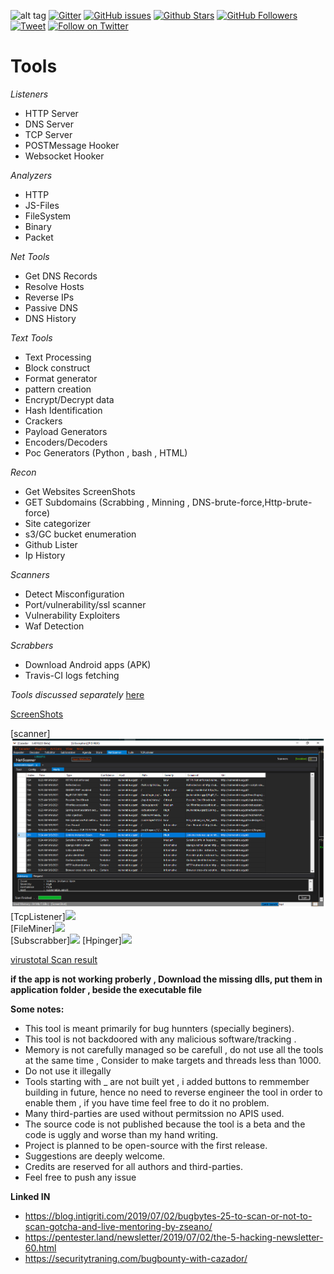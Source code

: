 
![alt tag](https://github.com/YasserGersy/cazador_unr/blob/master/imgs/cazador.png?raw=true)
[![Gitter](https://badges.gitter.im/cazadorapp/community.svg)](https://gitter.im/cazadorapp/community?utm_source=badge&utm_medium=badge&utm_campaign=pr-badge)
[![GitHub issues](https://img.shields.io/github/issues/YasserGersy/cazador_unr.svg)](https://github.com/YasserGersy/cazador_unr/issues) 
[![Github Stars](https://img.shields.io/github/stars/YasserGersy/cazador_unr.svg?style=social&label=Stars)](https://github.com/YasserGersy/cazador_unr/) 
[![GitHub Followers](https://img.shields.io/github/followers/YasserGersy.svg?style=social&label=Follow)](https://github.com/YasserGersy/cazador_unr/)
[![Tweet](https://img.shields.io/twitter/url/http/YasserGersy.svg?style=social)](https://twitter.com/intent/tweet?original_referer=https%3A%2F%2Fdeveloper.twitter.com%2Fen%2Fdocs%2Ftwitter-for-websites%2Ftweet-button%2Foverview&ref_src=twsrc%5Etfw&text=Cazador%20-%20Automated%20Pentest%20Recon%20Scanner&tw_p=tweetbutton&url=https%3A%2F%2Fgithub.com%2FYasserGersy%2Fcazador_unr)
[![Follow on Twitter](https://img.shields.io/twitter/follow/YasserGersy.svg?style=social&label=Follow)](https://twitter.com/intent/follow?screen_name=YasserGersy)


 


# Tools

*Listeners*
- HTTP Server
- DNS Server
- TCP Server
- POSTMessage Hooker
- Websocket Hooker

*Analyzers*
- HTTP
- JS-Files
- FileSystem
- Binary
- Packet

*Net Tools*
- Get DNS Records
- Resolve Hosts
- Reverse IPs
- Passive DNS
- DNS History 

*Text Tools*
- Text Processing 
- Block construct
- Format generator
- pattern creation
- Encrypt/Decrypt data
- Hash Identification
- Crackers
- Payload Generators
- Encoders/Decoders
- Poc Generators (Python , bash , HTML)

*Recon*
- Get Websites ScreenShots
- GET Subdomains (Scrabbing , Minning , DNS-brute-force,Http-brute-force)
 - Site categorizer 
- s3/GC bucket enumeration 
- Github Lister
- Ip History

 *Scanners*
- Detect Misconfiguration 
- Port/vulnerability/ssl scanner
- Vulnerability Exploiters
- Waf Detection

*Scrabbers*
- Download Android apps (APK)
- Travis-CI logs fetching

 
*Tools discussed separately* [here](https://github.com/YasserGersy/cazador_unr/tree/master/doc) 

 <a href="/imgs" >ScreenShots </a>



<!-- [Dig] <img src="https://github.com/YasserGersy/cazador_unr/raw/master/imgs/Dig0.png"/> -->
[scanner]<img src="https://github.com/YasserGersy/cazador_unr/blob/master/imgs/scanner0.png" />
[TcpListener]<img src="https://github.com/YasserGersy/cazador_unr/blob/master/imgs/tcplistener3.png"/>  
[FileMiner]<img src="https://github.com/YasserGersy/cazador_unr/raw/master/imgs/FIleMiner.png"/>  
[Subscrabber]<img src="https://raw.githubusercontent.com/YasserGersy/cazador_unr/master/imgs/Subscrabber.png" />
[Hpinger]<img src="https://github.com/YasserGersy/cazador_unr/blob/master/imgs/pinger0.png?raw=true" />



<a href="https://www.virustotal.com/gui/file/0a59af8b6c192e4a8c02eea5d11737defce08adae1fdf4abd5cc50a4554d7a3d/detection" >virustotal Scan result</a>


**if the app is not working proberly , Download the missing dlls, put them in application folder , beside the executable file**

**Some notes:** 

- This tool is meant primarily for bug hunnters (specially beginers).
- This tool is not backdoored with any malicious software/tracking .
- Memory is not carefully managed so be carefull , do not use all the tools at the same time , Consider to make targets and  threads less than 1000.
- Do not use it illegally 
- Tools starting with _ are not built yet , i added buttons to remmember building  in  future, hence no need to reverse engineer the tool in order to enable them , if you have time feel free to do it no problem.
- Many third-parties are used without permitssion no APIS used.
- The source code is not published because the tool is a beta and the code is uggly and worse than my hand writing.
- Project is planned to be open-source with the first release.
- Suggestions are deeply welcome. 
- Credits are reserved for all authors and third-parties.
- Feel free to push any issue

**Linked IN**
- https://blog.intigriti.com/2019/07/02/bugbytes-25-to-scan-or-not-to-scan-gotcha-and-live-mentoring-by-zseano/
- https://pentester.land/newsletter/2019/07/02/the-5-hacking-newsletter-60.html
- https://securitytraning.com/bugbounty-with-cazador/
